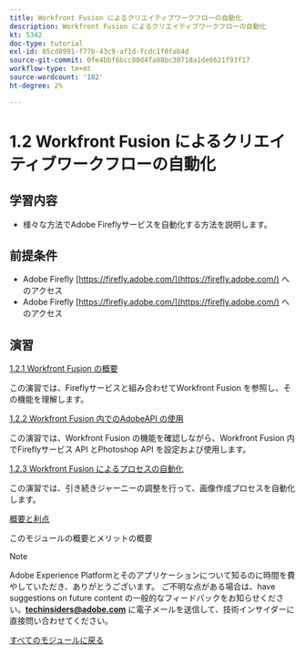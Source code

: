 ```yaml
---
title: Workfront Fusion によるクリエイティブワークフローの自動化
description: Workfront Fusion によるクリエイティブワークフローの自動化
kt: 5342
doc-type: tutorial
exl-id: 05cd8991-f77b-43c9-af1d-fcdc1f0fab4d
source-git-commit: 0fe4bbf6bcc80d4fa88bc30718a1de6621f93f17
workflow-type: tm+mt
source-wordcount: '182'
ht-degree: 2%

---
```


# 1.2 Workfront Fusion によるクリエイティブワークフローの自動化

## 学習内容

- 様々な方法でAdobe Fireflyサービスを自動化する方法を説明します。

## 前提条件

- Adobe Firefly [https://firefly.adobe.com/](https://firefly.adobe.com/) へのアクセス
- Adobe Firefly [https://firefly.adobe.com/](https://firefly.adobe.com/) へのアクセス

## 演習

[1.2.1 Workfront Fusion の概要](./ex1.md)

この演習では、Fireflyサービスと組み合わせてWorkfront Fusion を参照し、その機能を理解します。

[1.2.2 Workfront Fusion 内でのAdobeAPI の使用](./ex2.md)

この演習では、Workfront Fusion の機能を確認しながら、Workfront Fusion 内でFireflyサービス API とPhotoshop API を設定および使用します。

[1.2.3 Workfront Fusion によるプロセスの自動化](./ex3.md)

この演習では、引き続きジャーニーの調整を行って、画像作成プロセスを自動化します。

[概要と利点](./summary.md)

このモジュールの概要とメリットの概要

>[!NOTE]
>
>Adobe Experience Platformとそのアプリケーションについて知るのに時間を費やしていただき、ありがとうございます。 ご不明な点がある場合は、have suggestions on future content の一般的なフィードバックをお知らせください。**techinsiders@adobe.com** に電子メールを送信して、技術インサイダーに直接問い合わせてください。

[すべてのモジュールに戻る](../../../overview.md)
